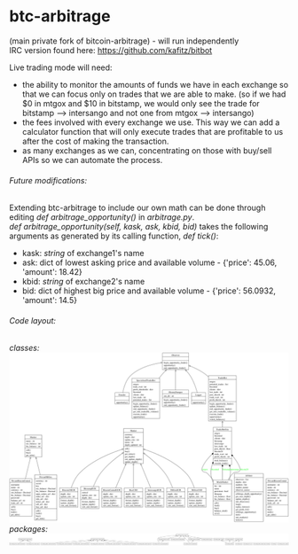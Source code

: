 btc-arbitrage
=============
(main private fork of bitcoin-arbitrage) - will run independently <br />
IRC version found here: https://github.com/kafitz/bitbot

Live trading mode will need:

* the ability to monitor the amounts of funds we have in each exchange so that we can focus only on trades that we are able to make. (so if we had $0 in mtgox and $10 in bitstamp, we would only see the trade for bitstamp --> intersango and not one from mtgox --> intersango)
* the fees involved with every exchange we use. This way we can add a calculator function that will only execute trades that are profitable to us after the cost of making the transaction.
* as many exchanges as we can, concentrating on those with buy/sell APIs so we can automate the process.

###### Future modifications:
Extending btc-arbitrage to include our own math can be done through editing *def arbitrage_opportunity()* in *arbitrage.py*. <br />
*def arbitrage_opportunity(self, kask, ask, kbid, bid)* takes the following arguments as generated by its calling function, *def tick()*:
- kask: *string* of exchange1's name
- ask: dict of lowest asking price and available volume - {'price': 45.06, 'amount': 18.42}
- kbid: *string* of exchange2's name
- bid: dict of highest big price and available volume - {'price': 56.0932, 'amount': 14.5}



###### Code layout:

*classes:*
![Image](https://github.com/kafitz/btc-arbitrage/blob/master/UML/classes_Arbitrage.png?raw=true)
*packages:*
![Image](https://github.com/kafitz/btc-arbitrage/blob/master/UML/packages_Arbitrage.png?raw=true)
